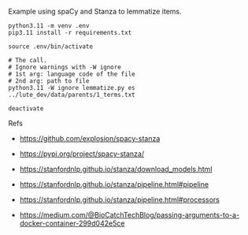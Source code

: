 Example using spaCy and Stanza to lemmatize items.

```
python3.11 -m venv .env
pip3.11 install -r requirements.txt

source .env/bin/activate

# The call.
# Ignore warnings with -W ignore
# 1st arg: language code of the file
# 2nd arg: path to file
python3.11 -W ignore lemmatize.py es ../lute_dev/data/parents/1_terms.txt

deactivate
```


Refs

- https://github.com/explosion/spacy-stanza
- https://pypi.org/project/spacy-stanza/
- https://stanfordnlp.github.io/stanza/download_models.html
- https://stanfordnlp.github.io/stanza/pipeline.html#pipeline
- https://stanfordnlp.github.io/stanza/pipeline.html#processors

- https://medium.com/@BioCatchTechBlog/passing-arguments-to-a-docker-container-299d042e5ce